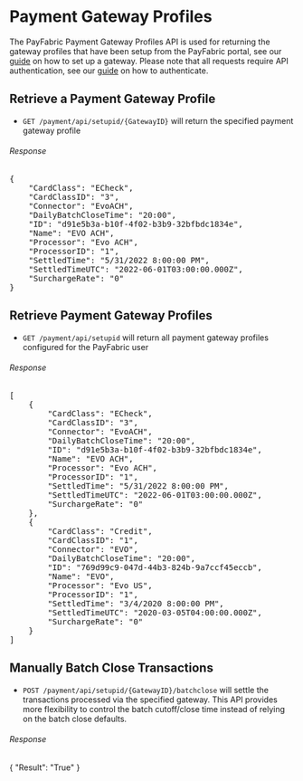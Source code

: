Payment Gateway Profiles
========================

The PayFabric Payment Gateway Profiles API is used for returning the gateway profiles that have been setup from the PayFabric portal, see our [guide](https://github.com/PayFabric/Portal/blob/master/PayFabric/Sections/Configure%20Portal.md#gateway-profile) on how to set up a gateway.  Please note that all requests require API authentication, see our [guide](Authentication.md) on how to authenticate.

Retrieve a Payment Gateway Profile
----------------------------------

* `GET /payment/api/setupid/{GatewayID}` will return the specified payment gateway profile 
 
###### Response
<pre>
{
    "CardClass": "ECheck",
    "CardClassID": "3",
    "Connector": "EvoACH",
    "DailyBatchCloseTime": "20:00",
    "ID": "d91e5b3a-b10f-4f02-b3b9-32bfbdc1834e",
    "Name": "EVO ACH",
    "Processor": "Evo ACH",
    "ProcessorID": "1",
    "SettledTime": "5/31/2022 8:00:00 PM",
    "SettledTimeUTC": "2022-06-01T03:00:00.000Z",
    "SurchargeRate": "0"
}
</pre>

Retrieve Payment Gateway Profiles
---------------------------------

* `GET /payment/api/setupid` will return all payment gateway profiles configured for the PayFabric user
 
###### Response
<pre>
[
    {
        "CardClass": "ECheck",
        "CardClassID": "3",
        "Connector": "EvoACH",
        "DailyBatchCloseTime": "20:00",
        "ID": "d91e5b3a-b10f-4f02-b3b9-32bfbdc1834e",
        "Name": "EVO ACH",
        "Processor": "Evo ACH",
        "ProcessorID": "1",
        "SettledTime": "5/31/2022 8:00:00 PM",
        "SettledTimeUTC": "2022-06-01T03:00:00.000Z",
        "SurchargeRate": "0"
    },
    {
        "CardClass": "Credit",
        "CardClassID": "1",
        "Connector": "EVO",
        "DailyBatchCloseTime": "20:00",
        "ID": "769d99c9-047d-44b3-824b-9a7ccf45eccb",
        "Name": "EVO",
        "Processor": "Evo US",
        "ProcessorID": "1",
        "SettledTime": "3/4/2020 8:00:00 PM",
        "SettledTimeUTC": "2020-03-05T04:00:00.000Z",
        "SurchargeRate": "0"
    }
]
</pre>


Manually Batch Close Transactions
----------------------------------

* `POST /payment/api/setupid/{GatewayID}/batchclose` will settle the transactions processed via the specified gateway. This API provides more flexibility to control the batch cutoff/close time instead of relying on the batch close defaults. 

###### Response
{
    "Result": "True"
}


